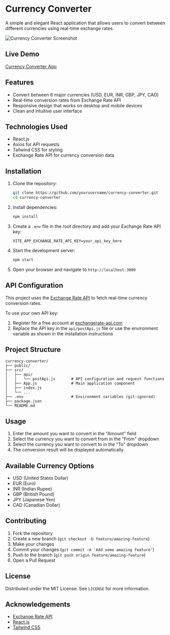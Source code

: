 # Currency Converter

A simple and elegant React application that allows users to convert between different currencies using real-time exchange rates.

![Currency Converter Screenshot](https://github.com/user-attachments/assets/ff63f259-19ee-418b-81f3-a2f124f43813)

## Live Demo

[Currency Converter App](https://currency-converter-indol-iota.vercel.app/)

## Features

- Convert between 6 major currencies (USD, EUR, INR, GBP, JPY, CAD)
- Real-time conversion rates from Exchange Rate API
- Responsive design that works on desktop and mobile devices
- Clean and intuitive user interface

## Technologies Used

- React.js
- Axios for API requests
- Tailwind CSS for styling
- Exchange Rate API for currency conversion data

## Installation

1. Clone the repository:
   ```bash
   git clone https://github.com/yourusername/currency-converter.git
   cd currency-converter
   ```

2. Install dependencies:
   ```bash
   npm install
   ```

3. Create a `.env` file in the root directory and add your Exchange Rate API key:
   ```
   VITE_APP_EXCHANGE_RATE_API_KEY=your_api_key_here
   ```

4. Start the development server:
   ```bash
   npm start
   ```

5. Open your browser and navigate to `http://localhost:3000`

## API Configuration

This project uses the [Exchange Rate API](https://www.exchangerate-api.com/) to fetch real-time currency conversion rates. 

To use your own API key:
1. Register for a free account at [exchangerate-api.com](https://www.exchangerate-api.com/)
2. Replace the API key in the `api/postApi.js` file or use the environment variable as shown in the installation instructions

## Project Structure

```
currency-converter/
├── public/
├── src/
│   ├── api/
│   │   └── postApi.js       # API configuration and request functions
│   ├── App.js               # Main application component
│   ├── index.js
│   └── ...
├── .env                     # Environment variables (git-ignored)
├── package.json
└── README.md
```

## Usage

1. Enter the amount you want to convert in the "Amount" field
2. Select the currency you want to convert from in the "From" dropdown
3. Select the currency you want to convert to in the "To" dropdown
4. The conversion result will be displayed automatically

## Available Currency Options

- USD (United States Dollar)
- EUR (Euro)
- INR (Indian Rupee)
- GBP (British Pound)
- JPY (Japanese Yen)
- CAD (Canadian Dollar)

## Contributing

1. Fork the repository
2. Create a new branch (`git checkout -b feature/amazing-feature`)
3. Make your changes
4. Commit your changes (`git commit -m 'Add some amazing feature'`)
5. Push to the branch (`git push origin feature/amazing-feature`)
6. Open a Pull Request

## License

Distributed under the MIT License. See `LICENSE` for more information.

## Acknowledgements

- [Exchange Rate API](https://www.exchangerate-api.com/)
- [React.js](https://reactjs.org/)
- [Tailwind CSS](https://tailwindcss.com/)
